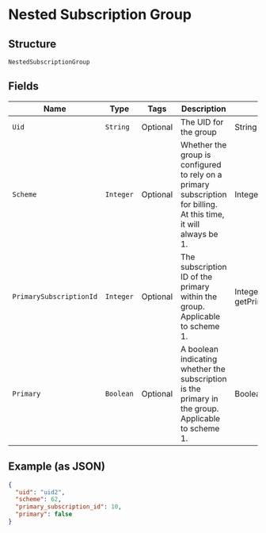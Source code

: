 
# Nested Subscription Group

## Structure

`NestedSubscriptionGroup`

## Fields

| Name | Type | Tags | Description | Getter | Setter |
|  --- | --- | --- | --- | --- | --- |
| `Uid` | `String` | Optional | The UID for the group | String getUid() | setUid(String uid) |
| `Scheme` | `Integer` | Optional | Whether the group is configured to rely on a primary subscription for billing. At this time, it will always be 1. | Integer getScheme() | setScheme(Integer scheme) |
| `PrimarySubscriptionId` | `Integer` | Optional | The subscription ID of the primary within the group. Applicable to scheme 1. | Integer getPrimarySubscriptionId() | setPrimarySubscriptionId(Integer primarySubscriptionId) |
| `Primary` | `Boolean` | Optional | A boolean indicating whether the subscription is the primary in the group. Applicable to scheme 1. | Boolean getPrimary() | setPrimary(Boolean primary) |

## Example (as JSON)

```json
{
  "uid": "uid2",
  "scheme": 62,
  "primary_subscription_id": 10,
  "primary": false
}
```

